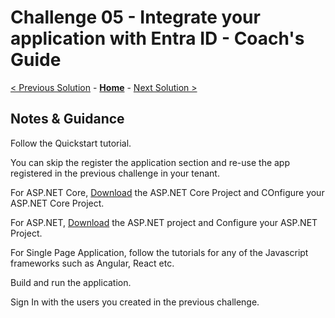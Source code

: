 # Challenge 05 - Integrate your application with Entra ID - Coach's Guide 

[< Previous Solution](./Solution-04.md) - **[Home](./README.md)** - [Next Solution >](./Solution-06.md)

## Notes & Guidance

Follow the Quickstart tutorial.

You can skip the register the application section and re-use the app registered in the previous challenge in your tenant.

For ASP.NET Core, [Download](https://github.com/Azure-Samples/active-directory-aspnetcore-webapp-openidconnect-v2/archive/aspnetcore3-1-callsgraph.zip) the ASP.NET Core Project and COnfigure your ASP.NET Core Project. 

For ASP.NET, [Download](https://github.com/AzureADQuickStarts/AppModelv2-WebApp-OpenIDConnect-DotNet/archive/master.zip) the ASP.NET project and Configure your ASP.NET Project.

For Single Page Application, follow the tutorials for any of the Javascript frameworks such as Angular, React etc.

Build and run the application.

Sign In with the users you created in the previous challenge.

